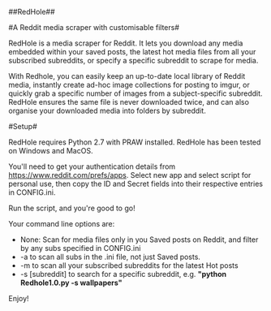 ##RedHole##

#A Reddit media scraper with customisable filters#

RedHole is a media scraper for Reddit. It lets you download any media embedded within your saved posts, the latest hot media files from all your subscribed subreddits, or specify a specific subreddit to scrape for media. 

With Redhole, you can easily keep an up-to-date local library of Reddit media, instantly create ad-hoc image collections for posting to imgur, or quickly grab a specific number of images from a subject-specific subreddit. RedHole ensures the same file is never downloaded twice, and can also organise your downloaded media into folders by subreddit.

#Setup#

RedHole requires Python 2.7 with PRAW installed. RedHole has been tested on Windows and MacOS. 

You'll need to get your authentication details from https://www.reddit.com/prefs/apps. Select new app and select script for personal use, then copy the ID and Secret fields into their respective entries in CONFIG.ini. 

Run the script, and you're good to go!

Your command line options are:

* None: Scan for media files only in you Saved posts on Reddit, and filter by any subs specified in CONFIG.ini
* -a to scan all subs in the .ini file, not just Saved posts.
* -m to scan all your subscribed subreddits for the latest Hot posts
* -s [subreddit] to search for a specific subreddit, e.g. **"python Redhole1.0.py -s wallpapers"**

Enjoy!
